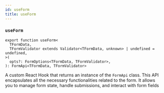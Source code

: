 ```yaml
---
id: useForm
title: useForm
---
```


### `useForm`

```tsx
export function useForm<
  TFormData,
  TFormValidator extends Validator<TFormData, unknown> | undefined = undefined,
>(
  opts?: FormOptions<TFormData, TFormValidator>,
): FormApi<TFormData, TFormValidator>
```
A custom React Hook that returns an instance of the `FormApi` class.
This API encapsulates all the necessary functionalities related to the form. It allows you to manage form state, handle submissions, and interact with form fields

